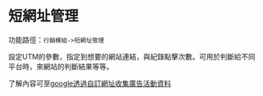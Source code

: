 #  短網址管理

功能路徑：`行銷模組->短網址管理`


設定UTM的參數，指定到想要的網站連結，與紀錄點擊次數。可用於判斷給不同平台時，來網站的判斷結果等等。

了解內容可至[google透過自訂網址收集廣告活動資料](guide/https://support.google.com/analytics/answer/1033863?hl=zh-Hant)

